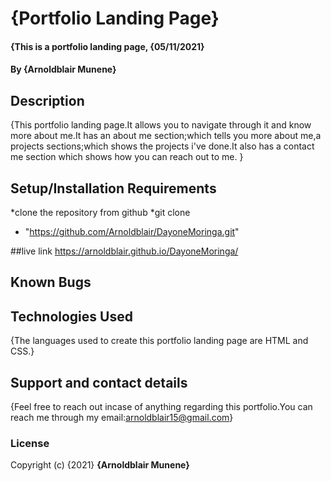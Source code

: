 # {Portfolio Landing Page}
#### {This is a portfolio landing page, {05/11/2021}
#### By **{Arnoldblair Munene}**
## Description
{This portfolio landing page.It allows you to navigate through it and know more about me.It has an about me section;which tells you more about me,a projects sections;which shows the projects i've done.It also has a contact me section which shows how you can reach out to me. }
## Setup/Installation Requirements
*clone the repository from github
*git clone
* "https://github.com/Arnoldblair/DayoneMoringa.git"

##live link
https://arnoldblair.github.io/DayoneMoringa/

## Known Bugs

## Technologies Used
{The languages used to create this portfolio landing page are HTML and CSS.}

## Support and contact details
{Feel free to reach out incase of anything regarding this portfolio.You can reach me through my email:arnoldblair15@gmail.com}
### License

Copyright (c) {2021} **{Arnoldblair Munene}**
